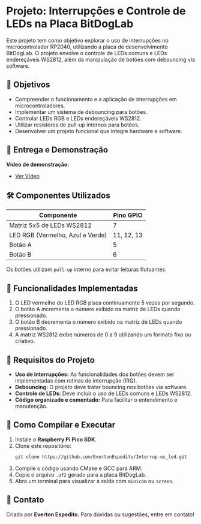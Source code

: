 # Projeto: Interrupções e Controle de LEDs na Placa BitDogLab

Este projeto tem como objetivo explorar o uso de interrupções no microcontrolador RP2040, utilizando a placa de desenvolvimento BitDogLab. O projeto envolve o controle de LEDs comuns e LEDs endereçáveis WS2812, além da manipulação de botões com debouncing via software.

## 🎯 Objetivos
- Compreender o funcionamento e a aplicação de interrupções em microcontroladores.
- Implementar um sistema de debouncing para botões.
- Controlar LEDs RGB e LEDs endereçáveis WS2812.
- Utilizar resistores de pull-up internos para botões.
- Desenvolver um projeto funcional que integre hardware e software.

## 🎥 Entrega e Demonstração
**Vídeo de demonstração:**
  - [Ver Video](https://drive.google.com/file/d/1kyMgO2lRkvhE8TR9TfGDMnkS8QGEwyr_/view?usp=sharing)

## 🛠️ Componentes Utilizados
| Componente  | Pino GPIO |
|------------|----------|
| Matriz 5x5 de LEDs WS2812 | 7 |
| LED RGB (Vermelho, Azul e Verde) | 11, 12, 13 |
| Botão A  | 5 |
| Botão B  | 6 |

Os botões utilizam `pull-up` interno para evitar leituras flutuantes.

## 📌 Funcionalidades Implementadas
1. O LED vermelho do LED RGB pisca continuamente 5 vezes por segundo.
2. O botão A incrementa o número exibido na matriz de LEDs quando pressionado.
3. O botão B decrementa o número exibido na matriz de LEDs quando pressionado.
4. A matriz WS2812 exibe números de 0 a 9 utilizando um formato fixo ou criativo.

## 📜 Requisitos do Projeto
- **Uso de interrupções:** As funcionalidades dos botões devem ser implementadas com rotinas de interrupção (IRQ).
- **Debouncing:** O projeto deve tratar bouncing nos botões via software.
- **Controle de LEDs:** Deve incluir o uso de LEDs comuns e LEDs WS2812.
- **Código organizado e comentado:** Para facilitar o entendimento e manutenção.

## 🚀 Como Compilar e Executar
1. Instale o **Raspberry Pi Pico SDK**.
2. Clone este repositório:
   ```sh
   git clone https://github.com/EvertonEspedito/Interrup-es_led.git
   ```
3. Compile o código usando CMake e GCC para ARM.
4. Copie o arquivo `.uf2` gerado para a placa BitDogLab.
5. Abra um terminal para visualizar a saída com `minicom` ou `screen`.

## 📩 Contato
Criado por **Everton Espedito**. Para dúvidas ou sugestões, entre em contato!

